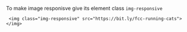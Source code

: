 To make image responisve give its element class `img-responsive`


```
 <img class="img-responsive" src="https://bit.ly/fcc-running-cats"></img>
```

